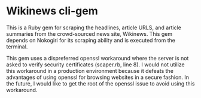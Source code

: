 # Wikinews cli-gem

This is a Ruby gem for scraping the headlines, article URLS, and article summaries from the crowd-sourced news site, Wikinews. This gem depends on Nokogiri for its scraping ability and is executed from the terminal. 

This gem uses a dispreferred openssl workaround where the server is not asked to verify security certificates (scaper.rb, line 8). I would not utilize this workaround in a production environment because it defeats the advantages of using openssl for browsing websites in a secure fashion. In the future, I would like to get the root of the openssl issue to avoid using this workaround. 
